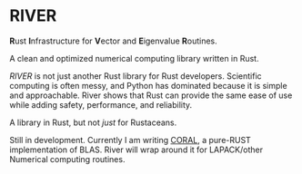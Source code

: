 # RIVER 

**R**ust **I**nfrastructure for **V**ector and **E**igenvalue **R**outines. 

A clean and optimized numerical computing library written in Rust.  

*RIVER* is not just another Rust library for Rust developers. Scientific computing is often messy, 
and Python has dominated because it is simple and approachable.  River shows that Rust can provide 
the same ease of use while adding safety, performance, and reliability.

A library in Rust, but not *just* for Rustaceans. 

Still in development. Currently I am writing [CORAL](https://github.com/devdeliw/CORAL), a
pure-RUST implementation of BLAS. River will wrap around it for LAPACK/other
Numerical computing routines. 
